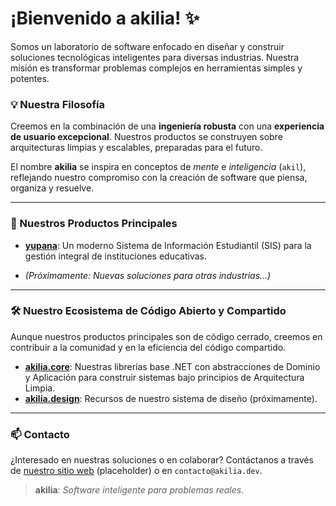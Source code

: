 # ¡Bienvenido a akilia! ✨

Somos un laboratorio de software enfocado en diseñar y construir soluciones tecnológicas inteligentes para diversas industrias. Nuestra misión es transformar problemas complejos en herramientas simples y potentes.

### 💡 Nuestra Filosofía

Creemos en la combinación de una **ingeniería robusta** con una **experiencia de usuario excepcional**. Nuestros productos se construyen sobre arquitecturas limpias y escalables, preparadas para el futuro.

El nombre **akilia** se inspira en conceptos de *mente* e *inteligencia* (`akil`), reflejando nuestro compromiso con la creación de software que piensa, organiza y resuelve.

---

### 🚀 Nuestros Productos Principales

* **[yupana](https://github.com/akilia/yupana)**: Un moderno Sistema de Información Estudiantil (SIS) para la gestión integral de instituciones educativas.

* *(Próximamente: Nuevas soluciones para otras industrias...)*

---

### 🛠️ Nuestro Ecosistema de Código Abierto y Compartido

Aunque nuestros productos principales son de código cerrado, creemos en contribuir a la comunidad y en la eficiencia del código compartido.

* **[akilia.core](https://github.com/akilia/akilia.core)**: Nuestras librerías base .NET con abstracciones de Dominio y Aplicación para construir sistemas bajo principios de Arquitectura Limpia.
* **[akilia.design](https://github.com/akilia/akilia.design)**: Recursos de nuestro sistema de diseño (próximamente).

---

### 📫 Contacto

¿Interesado en nuestras soluciones o en colaborar? Contáctanos a través de [nuestro sitio web](https://www.akilia.dev) (placeholder) o en `contacto@akilia.dev`.

> **akilia**: *Software inteligente para problemas reales.*
